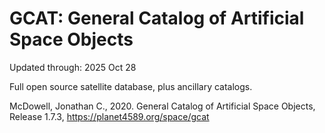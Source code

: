 # GCAT: General Catalog of Artificial Space Objects

Updated through: 2025 Oct 28

Full open source satellite database, plus ancillary catalogs.

McDowell, Jonathan C., 2020. General Catalog of Artificial Space Objects, Release 1.7.3, https://planet4589.org/space/gcat